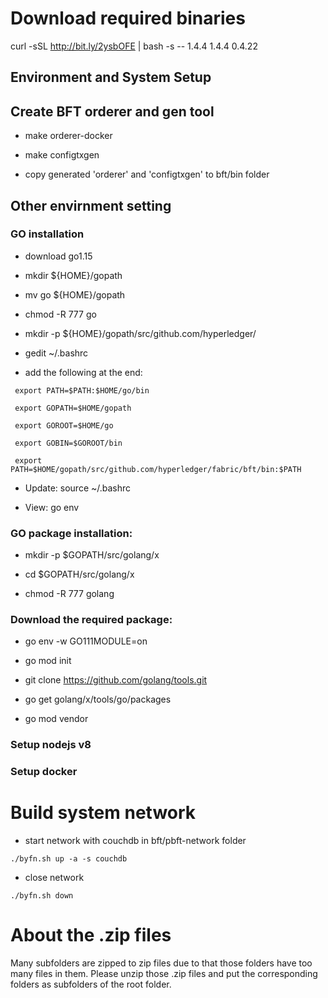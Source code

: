 # Download required binaries
curl -sSL http://bit.ly/2ysbOFE | bash -s -- 1.4.4 1.4.4 0.4.22

## Environment and System Setup 

## Create BFT orderer and gen tool
- make orderer-docker

- make configtxgen

- copy generated 'orderer' and 'configtxgen' to bft/bin folder

## Other envirnment setting
### GO installation

- download go1.15

- mkdir ${HOME}/gopath

- mv go ${HOME}/gopath

- chmod -R 777 go

- mkdir -p ${HOME}/gopath/src/github.com/hyperledger/

- gedit ~/.bashrc

- add the following at the end:

```
 export PATH=$PATH:$HOME/go/bin

 export GOPATH=$HOME/gopath

 export GOROOT=$HOME/go

 export GOBIN=$GOROOT/bin

 export PATH=$HOME/gopath/src/github.com/hyperledger/fabric/bft/bin:$PATH
```

- Update: source ~/.bashrc

- View: go env

### GO package installation:

- mkdir -p $GOPATH/src/golang/x

- cd $GOPATH/src/golang/x

- chmod -R 777 golang

### Download the required package:

- go env -w GO111MODULE=on

- go mod init

- git clone https://github.com/golang/tools.git

- go get golang/x/tools/go/packages

- go mod vendor

### Setup nodejs v8
### Setup docker

# Build system network
- start network with couchdb in bft/pbft-network folder
```
./byfn.sh up -a -s couchdb
```

- close network
```
./byfn.sh down
```

# About the .zip files

Many subfolders are zipped to zip files due to that those folders have too many files in them. Please unzip those .zip files and put the corresponding folders as subfolders of the root folder.
